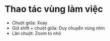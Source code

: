 # Thao tác vùng làm việc
- Chuột giữa: Xoay
- Giữ shift + chuột giữa: Duy chuyển vùng nhìn
- Lăn chuột: Zoom to nhỏ